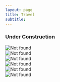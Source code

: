```yaml
---
layout: page
title: Travel
subtitle:
---
```

### Under Construction
<div id="slideshow">
	<div class="slide-wrapper">
		<div class="slide">
			<img src="{{ 'assets/img/japan/IMG_1001.jpg' | relative_url }}" alt="Not found" />
		</div>
		<div class="slide">
			<img src="{{ 'assets/img/japan/IMG_1719.jpg' | relative_url }}" alt="Not found" />
		</div>
		<div class="slide">
			<img src="{{ 'assets/img/japan/IMG_1776.jpg' | relative_url }}" alt="Not found" />
		</div>
		<div class="slide">
			<img src="{{ 'assets/img/japan/IMG_1795.jpg' | relative_url }}" alt="Not found" />
		</div>
		<div class="slide">
			<img src="{{ 'assets/img/japan/IMG_2120.jpg' | relative_url }}" alt="Not found" />
		</div>
		<div class="slide">
			<img src="{{ 'assets/img/japan/IMG_2354.jpg' | relative_url }}" alt="Not found" />
		</div>
	</div>
</div>

<!--
<div id="slideshow">
<div class="slideshow-container">
  <div class="slide fade">
    <img src="assets/img/japan/IMG_1001.jpg" alt="Slide 1" />
  </div>
  <div class="slide fade">
    <img src="assets/img/japan/IMG_1719.jpg" alt="Slide 2" />
  </div>
  <div class="slide fade">
    <img src="assets/img/japan/IMG_1776.jpg" alt="Slide 3" />
  </div>
  <div class="slide fade">
    <img src="assets/img/japan/IMG_1795.jpg" alt="Slide 4" />	
  </div>
</div> 
</div>
-->
